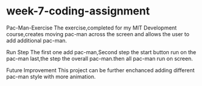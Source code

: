# week-7-coding-assignment
Pac-Man-Exercise
The exercise,completed for my MIT Development course,creates moving pac-man across the screen and allows the user to add additional pac-man.

Run Step
The first one add pac-man,Second step the start button run on the pac-man last,the step the overall pac-man.then all pac-man run on screen.

Future Improvement
This project can be further enchanced adding different pac-man style with more animation.
